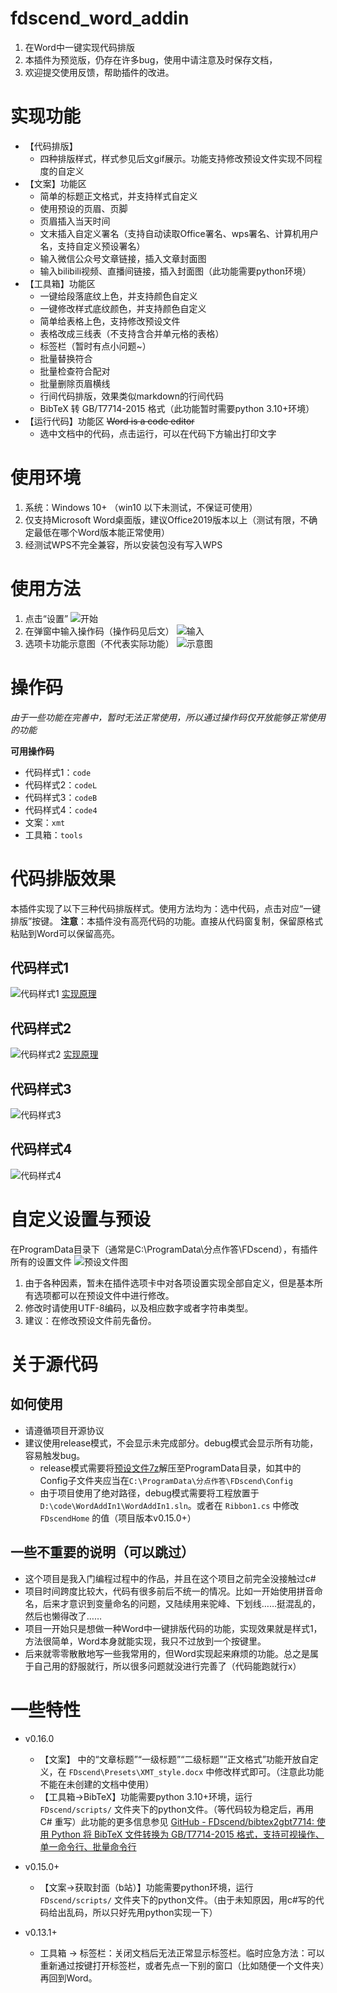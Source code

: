 # fdscend_word_addin
1. 在Word中一键实现代码排版
2. 本插件为预览版，仍存在许多bug，使用中请注意及时保存文档，
3. 欢迎提交使用反馈，帮助插件的改进。


# 实现功能
- 【代码排版】
   - 四种排版样式，样式参见后文gif展示。功能支持修改预设文件实现不同程度的自定义
- 【文案】功能区
   - 简单的标题正文格式，并支持样式自定义
   - 使用预设的页眉、页脚
   - 页眉插入当天时间
   - 文末插入自定义署名（支持自动读取Office署名、wps署名、计算机用户名，支持自定义预设署名）
   - 输入微信公众号文章链接，插入文章封面图
   - 输入bilibili视频、直播间链接，插入封面图（此功能需要python环境）
- 【工具箱】功能区
   - 一键给段落底纹上色，并支持颜色自定义
   - 一键修改样式底纹颜色，并支持颜色自定义
   - 简单给表格上色，支持修改预设文件
   - 表格改成三线表（不支持含合并单元格的表格）
   - 标签栏（暂时有点小问题~）
   - 批量替换符合
   - 批量检查符合配对
   - 批量删除页眉横线
   - 行间代码排版，效果类似markdown的行间代码
   - BibTeX 转 GB/T7714-2015 格式（此功能暂时需要python 3.10+环境）
- 【运行代码】功能区 ~~Word is a code editor~~
   - 选中文档中的代码，点击运行，可以在代码下方输出打印文字


# 使用环境
1. 系统：Windows 10+ （win10 以下未测试，不保证可使用）
2. 仅支持Microsoft Word桌面版，建议Office2019版本以上（测试有限，不确定最低在哪个Word版本能正常使用）
3. 经测试WPS不完全兼容，所以安装包没有写入WPS


# 使用方法
1. 点击“设置”
![开始](doc/%E5%BC%80%E5%A7%8B.png)
2. 在弹窗中输入操作码（操作码见后文）
![输入](doc/%E8%BE%93%E5%85%A5%E6%93%8D%E4%BD%9C%E7%A0%81.png)
3. 选项卡功能示意图（不代表实际功能）
![示意图](doc/选项卡示意图.png)


# 操作码
*由于一些功能在完善中，暂时无法正常使用，所以通过操作码仅开放能够正常使用的功能*

**可用操作码**

- 代码样式1：`code`
- 代码样式2：`codeL`
- 代码样式3：`codeB`
- 代码样式4：`code4`
- 文案：`xmt`
- 工具箱：`tools`


# 代码排版效果
本插件实现了以下三种代码排版样式。使用方法均为：选中代码，点击对应“一键排版”按键。
**注意**：本插件没有高亮代码的功能。直接从代码窗复制，保留原格式粘贴到Word可以保留高亮。

## 代码样式1
![代码样式1](doc/代码样式1.gif)
[实现原理](https://www.bilibili.com/video/BV1Br4y1u748)

## 代码样式2
![代码样式2](doc/代码样式2.gif)
[实现原理](https://www.bilibili.com/video/BV1Fe4y1P7RV)

## 代码样式3
![代码样式3](doc/代码样式3.gif)

## 代码样式4
![代码样式4](doc/代码样式4.gif)


# 自定义设置与预设
在ProgramData目录下（通常是C:\ProgramData\分点作答\FDscend），有插件所有的设置文件
![预设文件图](doc/预设文件图.png)

1. 由于各种因素，暂未在插件选项卡中对各项设置实现全部自定义，但是基本所有选项都可以在预设文件中进行修改。
2. 修改时请使用UTF-8编码，以及相应数字或者字符串类型。
3. 建议：在修改预设文件前先备份。


# 关于源代码

## 如何使用
- 请遵循项目开源协议
- 建议使用release模式，不会显示未完成部分。debug模式会显示所有功能，容易触发bug。
  - release模式需要将[预设文件7z](doc/settings.7z)解压至ProgramData目录，如其中的Config子文件夹应当在`C:\ProgramData\分点作答\FDscend\Config`
  - 由于项目使用了绝对路径，debug模式需要将工程放置于`D:\code\WordAddIn1\WordAddIn1.sln`。或者在 `Ribbon1.cs` 中修改 `FDscendHome` 的值（项目版本v0.15.0+）

## 一些不重要的说明（可以跳过）
- 这个项目是我入门编程过程中的作品，并且在这个项目之前完全没接触过c#
- 项目时间跨度比较大，代码有很多前后不统一的情况。比如一开始使用拼音命名，后来才意识到变量命名的问题，又陆续用来驼峰、下划线……挺混乱的，然后也懒得改了……
- 项目一开始只是想做一种Word中一键排版代码的功能，实现效果就是样式1，方法很简单，Word本身就能实现，我只不过放到一个按键里。
- 后来就零零散散地写一些我常用的，但Word实现起来麻烦的功能。总之是属于自己用的舒服就行，所以很多问题就没进行完善了（代码能跑就行x）


# 一些特性
- v0.16.0
  - 【文案】 中的“文章标题”“一级标题”“二级标题”“正文格式”功能开放自定义，在 `FDscend\Presets\XMT_style.docx` 中修改样式即可。（注意此功能不能在未创建的文档中使用）
  - 【工具箱->BibTeX】功能需要python 3.10+环境，运行 `FDscend/scripts/` 文件夹下的python文件。（等代码较为稳定后，再用 C# 重写）此功能的更多信息参见 [GitHub - FDscend/bibtex2gbt7714: 使用 Python 将 BibTeX 文件转换为 GB/T7714-2015 格式，支持可视操作、单一命令行、批量命令行](https://github.com/FDscend/bibtex2gbt7714)

- v0.15.0+
  - 【文案->获取封面（b站）】功能需要python环境，运行 `FDscend/scripts/` 文件夹下的python文件。（由于未知原因，用c#写的代码给出乱码，所以只好先用python实现一下）

- v0.13.1+
  - 工具箱 -> 标签栏：关闭文档后无法正常显示标签栏。临时应急方法：可以重新通过按键打开标签栏，或者先点一下别的窗口（比如随便一个文件夹）再回到Word。
